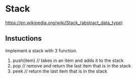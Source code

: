 # Stack

https://en.wikipedia.org/wiki/Stack_(abstract_data_type)

## Instuctions

Implement a stack with 3 function.

1. push(item) // takes in an item and adds it to the stack
2. pop // remove and return the last item that is in the stack
3. peek // return the last item that is in the stack
